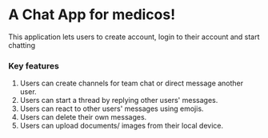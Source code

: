 # A Chat App for medicos!
This application lets users to create account, login to their account and start chatting

### Key features
1. Users can create channels for team chat or direct message another user.
2. Users can start a thread by replying other users' messages.
3. Users can react to other users' messages using emojis.
4. Users can delete their own messages.
5. Users can upload documents/ images from their local device.
